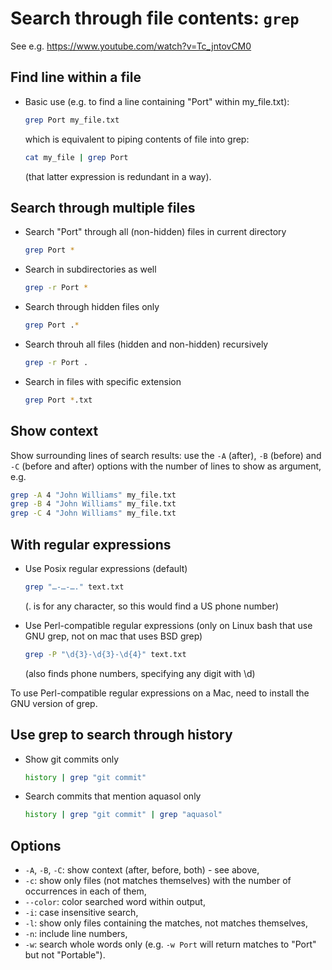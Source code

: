 # Search through file contents: `grep`

See e.g. https://www.youtube.com/watch?v=Tc_jntovCM0


## Find line within a file

- Basic use (e.g. to find a line containing "Port" within my_file.txt):
    ```bash
    grep Port my_file.txt
    ```
    which is equivalent to piping contents of file into grep:
    ```bash
    cat my_file | grep Port
    ```
    (that latter expression is redundant in a way).


## Search through multiple files

- Search "Port" through all (non-hidden) files in current directory
    ```bash
    grep Port *
    ```

- Search in subdirectories as well
    ```bash
    grep -r Port *
    ```

- Search through hidden files only
    ```bash
    grep Port .*
    ```

- Search throuh all files (hidden and non-hidden) recursively
    ```bash
    grep -r Port .
    ```

- Search in files with specific extension
    ```bash
    grep Port *.txt
    ```

## Show context

Show surrounding lines of search results: use the `-A` (after), `-B` (before) and `-C` (before and after) options with the number of lines to show as argument, e.g.
```bash
grep -A 4 "John Williams" my_file.txt
grep -B 4 "John Williams" my_file.txt
grep -C 4 "John Williams" my_file.txt
```


## With regular expressions

- Use Posix regular expressions (default)
    ```bash
    grep "…-…-…." text.txt
    ```
    (. is for any character, so this would find a US phone number)

- Use Perl-compatible regular expressions (only on Linux bash that use GNU grep, not on mac that uses BSD grep)
    ```bash
    grep -P "\d{3}-\d{3}-\d{4}" text.txt
    ```
    (also finds phone numbers, specifying any digit with \d)

To use Perl-compatible regular expressions on a Mac, need to install the GNU version of grep.


## Use grep to search through history

- Show git commits only
    ```bash
    history | grep "git commit"
    ```

- Search commits that mention aquasol only
    ```bash
    history | grep "git commit" | grep "aquasol"
    ```


## Options

- `-A`, `-B`, `-C`: show context (after, before, both) - see above,
- `-c`: show only files (not matches themselves) with the number of occurrences in each of them,
- `--color`: color searched word within output,
- `-i`: case insensitive search,
- `-l`: show only files containing the matches, not matches themselves,
- `-n`: include line numbers,
- `-w`: search whole words only (e.g. `-w Port` will return matches to "Port" but not "Portable").
